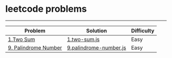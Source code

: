 # leetcode problems

---

| Problem | Solution | Difficulty |
|----------|----------|----------|
| <a href="https://leetcode.com/problems/two-sum/description/">1.Two Sum</a> | <a href="https://github.com/anduarte3/leetcode/blob/main/1.two-sum.js">1.two-sum.js</a> | Easy |
| <a href="https://leetcode.com/problems/palindrome-number/description/">9. Palindrome Number</a> | <a href="https://github.com/anduarte3/leetcode/blob/main/9.palindrome-number.js">9.palindrome-number.js</a> | Easy |